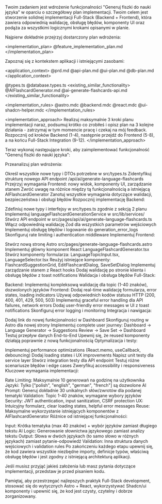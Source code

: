 Twoim zadaniem jest wdrożenie funkcjonalności "Generuj fiszki do nauki języka" w oparciu o szczegółowy plan implementacji. Twoim celem jest stworzenie solidnej implementacji Full-Stack (Backend + Frontend), która zawiera odpowiednią walidację, obsługę błędów, komponenty UI oraz podąża za wszystkimi logicznymi krokami opisanymi w planie.

Najpierw dokładnie przejrzyj dostarczony plan wdrożenia:

<implementation_plan> @feature_implementation_plan.md </implementation_plan>

Zapoznaj się z kontekstem aplikacji i istniejącymi zasobami:

<application_context> @prd.md @api-plan.md @ui-plan.md @db-plan.md </application_context>

@types.ts @database.types.ts
<existing_similar_functionality> @AIFlashcardGenerator.md @ai-generate-flashcards-api.md </existing_similar_functionality>

<implementation_rules> @astro.mdc @backend.mdc
@react.mdc @ui-shadcn-helper.mdc </implementation_rules>

<implementation_approach> Realizuj maksymalnie 3 kroki planu implementacji naraz, podsumuj krótko co zrobiłeś i opisz plan na 3 kolejne działania - zatrzymaj w tym momencie pracę i czekaj na mój feedback. Rozpocznij od kroków Backend (1-4), następnie przejdź do Frontend (5-8), a na końcu Full-Stack Integration (9-12). </implementation_approach>

Teraz wykonaj następujące kroki, aby zaimplementować funkcjonalność "Generuj fiszki do nauki języka":

Przeanalizuj plan wdrożenia:

Określ wszystkie nowe typy i DTOs potrzebne w src/types.ts
Zidentyfikuj strukturę nowego API endpoint /api/ai/generate-language-flashcards
Przejrzyj wymagania Frontend: nowy widok, komponenty UI, zarządzanie stanem
Zwróć uwagę na różnice między tą funkcjonalnością a istniejącą AIFlashcardGenerator
Zanotuj wszystkie wymagania dotyczące walidacji, bezpieczeństwa i obsługi błędów
Rozpocznij implementację Backend:

Zdefiniuj nowe typy i interfejsy w src/types.ts zgodnie z sekcją 2 planu
Implementuj languageFlashcardGenerationService w src/lib/services/
Stwórz API endpoint w src/pages/api/ai/generate-language-flashcards.ts
Włącz odpowiednią walidację Zod dla wszystkich parametrów wejściowych
Implementuj obsługę błędów i logowanie do generation_error_logs
Skonfiguruj rate limiting i authentication middleware
Implementuj Frontend:

Stwórz nową stronę Astro src/pages/generate-language-flashcards.astro
Implementuj główny komponent React LanguageFlashcardGenerator.tsx
Stwórz komponenty formularza: LanguageTopicInput.tsx, LanguageSelector.tsx
Reużyj istniejące komponenty: FlashcardSuggestionGrid, EditFlashcardDialog, SaveSetDialog
Implementuj zarządzanie stanem z React hooks
Dodaj walidację po stronie klienta i obsługę błędów z toast notifications
Walidacja i obsługa błędów Full-Stack:

Backend: Implementuj kompleksową walidację dla topic (1-40 znaków), dozwolonych języków
Frontend: Dodaj real-time walidację formularza, error states, loading indicators
Używaj odpowiednich kodów statusu HTTP (200, 400, 401, 429, 500, 503)
Implementuj graceful error handling dla API failures, network errors
Dodaj user-friendly error messages w UI z toast notifications
Skonfiguruj error logging i monitoring
Integracja i nawigacja:

Dodaj link do nowej funkcjonalności w Dashboard
Skonfiguruj routing w Astro dla nowej strony
Implementuj complete user journey: Dashboard → Language Generator → Suggestions Review → Save Set → Dashboard
Testuj przepływ danych End-to-End
Upewnij się, że reused komponenty działają poprawnie z nową funkcjonalnością
Optymalizacja i testy:

Implementuj performance optimizations (React.memo, useCallback, debouncing)
Dodaj loading states i UX improvements
Napisz unit testy dla service layer
Stwórz integration testy dla API endpoint
Testuj różne scenariusze błędów i edge cases
Zweryfikuj accessibility i responsiveness
Kluczowe wymagania implementacji:

Rate Limiting: Maksymalnie 10 generowań na godzinę na użytkownika
Języki: Tylko ["polish", "english", "german", "french"] są dozwolone
AI Prompt: Generuj dokładnie 30 unikalnych słów/zwrotów dla podanej tematyki
Validation: Topic 1-40 znaków, wymagane wybory języków
Security: JWT authentication, input sanitization, CSRF protection
UX: Intuicyjny formularz, clear loading states, helpful error messages
Reuse: Maksymalne wykorzystanie istniejących komponentów z AIFlashcardGenerator
Różnice od istniejącej funkcjonalności:

Input: Krótka tematyka (max 40 znaków) + wybór języków zamiast długiego tekstu
AI Logic: Generowanie słownictwa językowego zamiast analizy tekstu
Output: Słowa w dwóch językach (to samo słowo w różnych językach) zamiast pytanie-odpowiedź
Validation: Inna struktura danych wejściowych i validation rules
Po zakończeniu każdego etapu upewnij się, że kod zawiera wszystkie niezbędne importy, definicje typów, właściwą obsługę błędów i jest zgodny z istniejącą architekturą aplikacji.

Jeśli musisz przyjąć jakieś założenia lub masz pytania dotyczące implementacji, przedstaw je przed pisaniem kodu.

Pamiętaj, aby przestrzegać najlepszych praktyk Full-Stack development, stosować się do wytycznych Astro + React, wykorzystywać Shadcn/ui komponenty i upewnić się, że kod jest czysty, czytelny i dobrze zorganizowany.